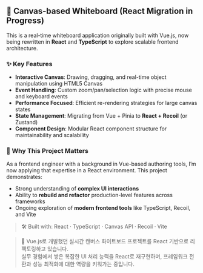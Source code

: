 ## 🧠 Canvas-based Whiteboard (React Migration in Progress)

This is a real-time whiteboard application originally built with Vue.js, now being rewritten in **React** and **TypeScript** to explore scalable frontend architecture.

### ✨ Key Features
- **Interactive Canvas**: Drawing, dragging, and real-time object manipulation using HTML5 Canvas
- **Event Handling**: Custom zoom/pan/selection logic with precise mouse and keyboard events
- **Performance Focused**: Efficient re-rendering strategies for large canvas states
- **State Management**: Migrating from Vue + Pinia to **React + Recoil** (or Zustand)
- **Component Design**: Modular React component structure for maintainability and scalability

### 🚀 Why This Project Matters
As a frontend engineer with a background in Vue-based authoring tools, I’m now applying that expertise in a React environment. This project demonstrates:
- Strong understanding of **complex UI interactions**
- Ability to **rebuild and refactor** production-level features across frameworks
- Ongoing exploration of **modern frontend tools** like TypeScript, Recoil, and Vite

> 🛠️ Built with: React · TypeScript · Canvas API · Recoil · Vite


> 🎯 Vue.js로 개발했던 실시간 캔버스 화이트보드 프로젝트를 React 기반으로 리팩토링하고 있습니다.  
> 실무 경험에서 쌓은 복잡한 UI 처리 능력을 React로 재구현하며, 프레임워크 전환과 성능 최적화에 대한 역량을 키워가는 중입니다.
